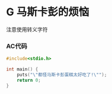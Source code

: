# G 马斯卡彭的烦恼

注意使用转义字符

### AC代码

```c
#include<stdio.h>

int main() {
    puts("\"都怪马斯卡彭蛋糕太好吃了!\"");
    return 0;
}
```
